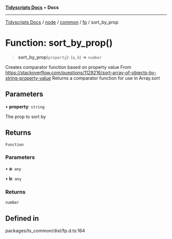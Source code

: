 [**Tidyscripts Docs**](../../../../../../../README.md) • **Docs**

***

[Tidyscripts Docs](../../../../../../../globals.md) / [node](../../../../../README.md) / [common](../../../README.md) / [fp](../README.md) / sort\_by\_prop

# Function: sort\_by\_prop()

> **sort\_by\_prop**(`property`): (`a`, `b`) => `number`

Creates comparator function based on property value
From https://stackoverflow.com/questions/1129216/sort-array-of-objects-by-string-property-value
Returns a comparator function for use in Array.sort

## Parameters

• **property**: `string`

The prop to sort by

## Returns

`Function`

### Parameters

• **a**: `any`

• **b**: `any`

### Returns

`number`

## Defined in

packages/ts\_common/dist/fp.d.ts:164
